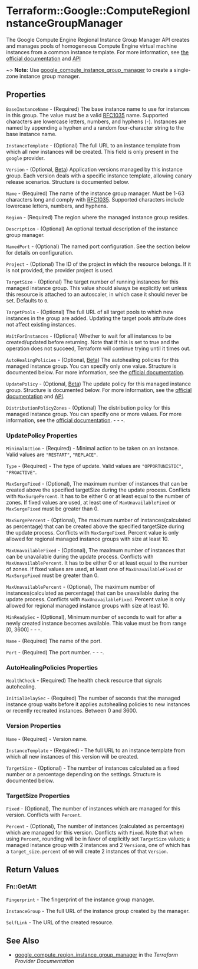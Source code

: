 # Terraform::Google::ComputeRegionInstanceGroupManager

The Google Compute Engine Regional Instance Group Manager API creates and manages pools
of homogeneous Compute Engine virtual machine instances from a common instance
template. For more information, see [the official documentation](https://cloud.google.com/compute/docs/instance-groups/distributing-instances-with-regional-instance-groups)
and [API](https://cloud.google.com/compute/docs/reference/latest/regionInstanceGroupManagers)

~> **Note:** Use [google_compute_instance_group_manager](/docs/providers/google/r/compute_instance_group_manager.html) to create a single-zone instance group manager.

## Properties

`BaseInstanceName` - (Required) The base instance name to use for instances in this group. The value must be a valid [RFC1035](https://www.ietf.org/rfc/rfc1035.txt) name. Supported characters are lowercase letters, numbers, and hyphens (-). Instances are named by appending a hyphen and a random four-character string to the base instance name.

`InstanceTemplate` - (Optional) The full URL to an instance template from which all new instances will be created. This field is only present in the `google` provider.

`Version` - (Optional, [Beta](https://terraform.io/docs/providers/google/provider_versions.html)) Application versions managed by this instance group. Each version deals with a specific instance template, allowing canary release scenarios. Structure is documented below.

`Name` - (Required) The name of the instance group manager. Must be 1-63 characters long and comply with [RFC1035](https://www.ietf.org/rfc/rfc1035.txt). Supported characters include lowercase letters, numbers, and hyphens.

`Region` - (Required) The region where the managed instance group resides.

`Description` - (Optional) An optional textual description of the instance group manager.

`NamedPort` - (Optional) The named port configuration. See the section below for details on configuration.

`Project` - (Optional) The ID of the project in which the resource belongs. If it is not provided, the provider project is used.

`TargetSize` - (Optional) The target number of running instances for this managed instance group. This value should always be explicitly set unless this resource is attached to an autoscaler, in which case it should never be set. Defaults to `0`.

`TargetPools` - (Optional) The full URL of all target pools to which new instances in the group are added. Updating the target pools attribute does not affect existing instances.

`WaitForInstances` - (Optional) Whether to wait for all instances to be created/updated before returning. Note that if this is set to true and the operation does not succeed, Terraform will continue trying until it times out.

`AutoHealingPolicies` - (Optional, [Beta](https://terraform.io/docs/providers/google/provider_versions.html)) The autohealing policies for this managed instance group. You can specify only one value. Structure is documented below. For more information, see the [official documentation](https://cloud.google.com/compute/docs/instance-groups/creating-groups-of-managed-instances#monitoring_groups).

`UpdatePolicy` - (Optional, [Beta](https://terraform.io/docs/providers/google/provider_versions.html)) The update policy for this managed instance group. Structure is documented below. For more information, see the [official documentation](https://cloud.google.com/compute/docs/instance-groups/updating-managed-instance-groups) and [API](https://cloud.google.com/compute/docs/reference/rest/beta/regionInstanceGroupManagers/patch).

`DistributionPolicyZones` - (Optional) The distribution policy for this managed instance group. You can specify one or more values. For more information, see the [official documentation](https://cloud.google.com/compute/docs/instance-groups/distributing-instances-with-regional-instance-groups#selectingzones). - - -.

### UpdatePolicy Properties

`MinimalAction` - (Required) - Minimal action to be taken on an instance. Valid values are `"RESTART"`, `"REPLACE"`.

`Type` - (Required) - The type of update. Valid values are `"OPPORTUNISTIC"`, `"PROACTIVE"`.

`MaxSurgeFixed` - (Optional), The maximum number of instances that can be created above the specified targetSize during the update process. Conflicts with `MaxSurgePercent`. It has to be either 0 or at least equal to the number of zones.  If fixed values are used, at least one of `MaxUnavailableFixed` or `MaxSurgeFixed` must be greater than 0.

`MaxSurgePercent` - (Optional), The maximum number of instances(calculated as percentage) that can be created above the specified targetSize during the update process. Conflicts with `MaxSurgeFixed`. Percent value is only allowed for regional managed instance groups with size at least 10.

`MaxUnavailableFixed` - (Optional), The maximum number of instances that can be unavailable during the update process. Conflicts with `MaxUnavailablePercent`. It has to be either 0 or at least equal to the number of zones. If fixed values are used, at least one of `MaxUnavailableFixed` or `MaxSurgeFixed` must be greater than 0.

`MaxUnavailablePercent` - (Optional), The maximum number of instances(calculated as percentage) that can be unavailable during the update process. Conflicts with `MaxUnavailableFixed`. Percent value is only allowed for regional managed instance groups with size at least 10.

`MinReadySec` - (Optional), Minimum number of seconds to wait for after a newly created instance becomes available. This value must be from range [0, 3600] - - -.

`Name` - (Required) The name of the port.

`Port` - (Required) The port number. - - -.

### AutoHealingPolicies Properties

`HealthCheck` - (Required) The health check resource that signals autohealing.

`InitialDelaySec` - (Required) The number of seconds that the managed instance group waits before it applies autohealing policies to new instances or recently recreated instances. Between 0 and 3600.

### Version Properties

`Name` - (Required) - Version name.

`InstanceTemplate` - (Required) - The full URL to an instance template from which all new instances of this version will be created.

`TargetSize` - (Optional) - The number of instances calculated as a fixed number or a percentage depending on the settings. Structure is documented below.

### TargetSize Properties

`Fixed` - (Optional), The number of instances which are managed for this version. Conflicts with `Percent`.

`Percent` - (Optional), The number of instances (calculated as percentage) which are managed for this version. Conflicts with `Fixed`. Note that when using `Percent`, rounding will be in favor of explicitly set `TargetSize` values; a managed instance group with 2 instances and 2 `Version`s, one of which has a `target_size.percent` of `60` will create 2 instances of that `Version`.


## Return Values

### Fn::GetAtt

`Fingerprint` - The fingerprint of the instance group manager.

`InstanceGroup` - The full URL of the instance group created by the manager.

`SelfLink` - The URL of the created resource.

## See Also

* [google_compute_region_instance_group_manager](https://www.terraform.io/docs/providers/google/r/compute_region_instance_group_manager.html) in the _Terraform Provider Documentation_